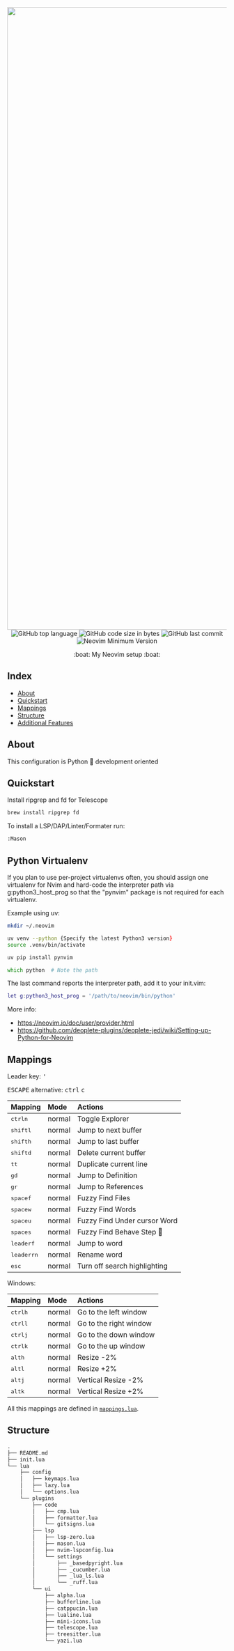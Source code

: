 <div align="center">
  <img width="1430" alt="Captura de pantalla 2024-10-21 a la(s) 10 10 21" src="https://github.com/user-attachments/assets/6c8cd2e1-c966-4f95-8db4-800362705c1e">
  <img alt="GitHub top language" src="https://img.shields.io/github/languages/top/alanRizzo/dot-files?style=for-the-badge">
  <img alt="GitHub code size in bytes" src="https://img.shields.io/github/languages/code-size/alanRizzo/dot-files?style=for-the-badge">
  <img alt="GitHub last commit" src="https://img.shields.io/github/last-commit/alanRizzo/dot-files?style=for-the-badge">
  <img alt="Neovim Minimum Version" src="https://img.shields.io/badge/Neovim-0.9.0+-blueviolet.svg?style=for-the-badge&logo=Neovim">
  <br>
  <p>:boat: My Neovim setup :boat:</p>
</div>

## Index

- [About](#about)
- [Quickstart](#quickstart)
- [Mappings](#mappings)
- [Structure](#structure)
- [Additional Features](#additional-features)

## About

This configuration is Python :snake: development oriented

## Quickstart

Install ripgrep and fd for Telescope

```zsh
brew install ripgrep fd
```

To install a LSP/DAP/Linter/Formater run:

```zsh
:Mason
```

## Python Virtualenv

If you plan to use per-project virtualenvs often, you should assign one virtualenv for 
Nvim and hard-code the interpreter path via g:python3_host_prog so that the "pynvim" 
package is not required for each virtualenv.

Example using uv:

```zsh
mkdir ~/.neovim

uv venv --python {Specify the latest Python3 version}
source .venv/bin/activate

uv pip install pynvim

which python  # Note the path
```
The last command reports the interpreter path, add it to your init.vim:

```lua
let g:python3_host_prog = '/path/to/neovim/bin/python'
```

More info: 
- https://neovim.io/doc/user/provider.html
- https://github.com/deoplete-plugins/deoplete-jedi/wiki/Setting-up-Python-for-Neovim


## Mappings

Leader key: <kbd>'</kbd>

<kbd>ESCAPE</kbd> alternative: <kbd>ctrl</kbd> <kbd>c</kbd>

| Mapping                        | Mode   | Actions                               |
| :----------------------------  | :----- | :------------------------------------ |
| <kbd>ctrl</kbd><kbd>n</kbd>    | normal | Toggle Explorer                       |
| <kbd>shift</kbd><kbd>l</kbd>   | normal | Jump to next buffer                   |
| <kbd>shift</kbd><kbd>h</kbd>   | normal | Jump to last buffer                   |
| <kbd>shift</kbd><kbd>d</kbd>   | normal | Delete current buffer                 |
| <kbd>tt</kbd>                  | normal | Duplicate current line                |
| <kbd>gd</kbd>                  | normal | Jump to Definition                    |
| <kbd>gr</kbd>                  | normal | Jump to References                    |
| <kbd>space</kbd><kbd>f</kbd>   | normal | Fuzzy Find Files                      |
| <kbd>space</kbd><kbd>w</kbd>   | normal | Fuzzy Find Words                      |
| <kbd>space</kbd><kbd>u</kbd>   | normal | Fuzzy Find Under cursor Word          |
| <kbd>space</kbd><kbd>s</kbd>   | normal | Fuzzy Find Behave Step :construction: |
| <kbd>leader</kbd><kbd>f</kbd>  | normal | Jump to word                          |
| <kbd>leader</kbd><kbd>rn</kbd> | normal | Rename word                           |
| <kbd>esc</kbd>                 | normal | Turn off search highlighting          |

Windows:

| Mapping                         | Mode   | Actions                |
| :------------------------------ | :----- | :--------------------- |
| <kbd>ctrl</kbd><kbd>h</kbd>     | normal | Go to the left window  |
| <kbd>ctrl</kbd><kbd>l</kbd>     | normal | Go to the right window |
| <kbd>ctrl</kbd><kbd>j</kbd>     | normal | Go to the down window  |
| <kbd>ctrl</kbd><kbd>k</kbd>     | normal | Go to the up window    |
| <kbd>alt</kbd><kbd>h</kbd>      | normal | Resize -2%             |
| <kbd>alt</kbd><kbd>l</kbd>      | normal | Resize +2%             |
| <kbd>alt</kbd><kbd>j</kbd>      | normal | Vertical Resize -2%    |
| <kbd>alt</kbd><kbd>k</kbd>      | normal | Vertical Resize +2%    |

All this mappings are defined in [`mappings.lua`](./lua/config/keymaps.lua).

## Structure

```markdown
.
├── README.md
├── init.lua
└── lua
    ├── config
    │   ├── keymaps.lua
    │   ├── lazy.lua
    │   └── options.lua
    └── plugins
        ├── code
        │   ├── cmp.lua
        │   ├── formatter.lua
        │   └── gitsigns.lua
        ├── lsp
        │   ├── lsp-zero.lua
        │   ├── mason.lua
        │   ├── nvim-lspconfig.lua
        │   └── settings
        │       ├── _basedpyright.lua
        │       ├── _cucumber.lua
        │       ├── _lua_ls.lua
        │       └── _ruff.lua
        └── ui
            ├── alpha.lua
            ├── bufferline.lua
            ├── catppucin.lua
            ├── lualine.lua
            ├── mini-icons.lua
            ├── telescope.lua
            ├── treesitter.lua
            └── yazi.lua
```

